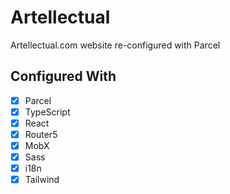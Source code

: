 # Artellectual

Artellectual.com website re-configured with Parcel

## Configured With

- [x] Parcel
- [x] TypeScript
- [x] React
- [x] Router5
- [x] MobX
- [x] Sass
- [x] i18n
- [x] Tailwind
